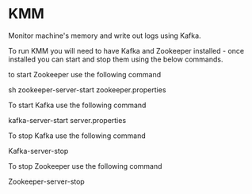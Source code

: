 # KMM
Monitor machine's memory and write out logs using Kafka.

To run KMM you will need to have Kafka and Zookeeper installed - once installed
you can start and stop them using the below commands.

to start Zookeeper use the following command

sh zookeeper-server-start zookeeper.properties

To start Kafka use the following command

kafka-server-start server.properties

To stop Kafka use the following command

Kafka-server-stop

To stop Zookeeper use the following command

Zookeeper-server-stop
